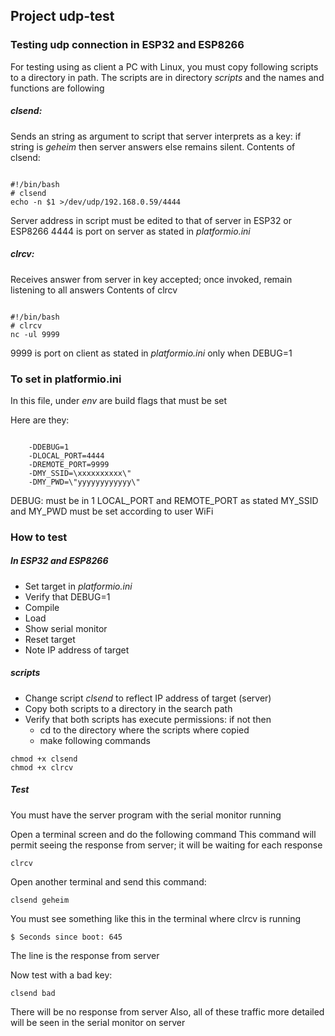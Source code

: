 ##  Project udp-test

### Testing udp connection in ESP32 and ESP8266

For testing using as client a PC with Linux, you must copy following scripts to a directory in path.
The scripts are in directory *scripts* and the names and functions are following

##### clsend:
Sends an string as argument to script that server interprets as a key: if string is *geheim* then server answers else remains silent.
Contents of clsend:

~~~

#!/bin/bash
# clsend
echo -n $1 >/dev/udp/192.168.0.59/4444

~~~

Server address in script must be edited to that of server in ESP32 or ESP8266
4444 is port on server as stated in *platformio.ini*

##### clrcv:
Receives answer from server in key accepted; once invoked, remain listening to all answers
Contents of clrcv

~~~

#!/bin/bash
# clrcv
nc -ul 9999

~~~

9999 is port on client as stated in *platformio.ini* only when DEBUG=1

### To set in platformio.ini

In this file, under *env* are build flags that must be set

Here are they:

~~~

    -DDEBUG=1
    -DLOCAL_PORT=4444
    -DREMOTE_PORT=9999
    -DMY_SSID=\xxxxxxxxxx\"
    -DMY_PWD=\"yyyyyyyyyyyy\"

~~~

DEBUG: must be in 1
LOCAL\_PORT and REMOTE\_PORT as stated
MY\_SSID and MY\_PWD must be set according to user WiFi

### How to test

#####   In ESP32 and ESP8266

- Set target in *platformio.ini*
- Verify that DEBUG=1
- Compile
- Load
- Show serial monitor
- Reset target
- Note IP address of target

#####   scripts

- Change script *clsend* to reflect IP address of target (server)
- Copy both scripts to a directory in the search path
- Verify that both scripts has execute permissions: if not then
    - cd to the directory where the scripts where copied
    - make following commands

~~~
chmod +x clsend
chmod +x clrcv
~~~

#####   Test

You must have the server program with the serial monitor running

Open a terminal screen and do the following command
This command will permit seeing the response from server; it will be waiting for each response

~~~
clrcv
~~~

Open another terminal and send this command:

~~~
clsend geheim
~~~

You must see something like this in the terminal where clrcv is running

~~~
$ Seconds since boot: 645
~~~

The line is the response from server

Now test with a bad key:

~~~
clsend bad
~~~

There will be no response from server
Also, all of these traffic more detailed will be seen in the serial monitor on server


